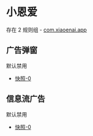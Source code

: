 # 小恩爱

存在 2 规则组 - [com.xiaoenai.app](/src/apps/com.xiaoenai.app.ts)

## 广告弹窗

默认禁用

- [快照-0](https://i.gkd.li/import/13728018)

## 信息流广告

默认禁用

- [快照-0](https://i.gkd.li/import/13728026)
